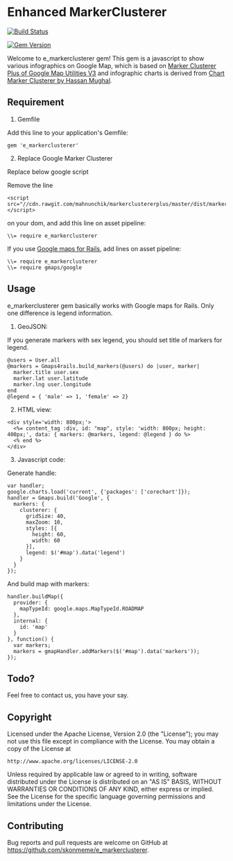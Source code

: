 # Enhanced MarkerClusterer

[![Build Status](https://travis-ci.org/sktivd/e_markerclusterer.svg?branch=master)](https://travis-ci.org/sktivd/e_markerclusterer)

[![Gem Version](https://badge.fury.io/rb/e_markerclusterer.png)](http://badge.fury.io/rb/e_markerclusterer)

Welcome to e_markerclusterer gem! This gem is a javascript to show various infographics on Google Map, which is based on [Marker Clusterer Plus of Google Map Utilities V3](https://github.com/printercu/google-maps-utility-library-v3-read-only/tree/master/markerclustererplus) and infographic charts is derived from [Chart Marker Clusterer by Hassan Mughal](https://github.com/hassanlatif/chart-marker-clusterer).

## Requirement

1) Gemfile

Add this line to your application's Gemfile:

```
gem 'e_markerclusterer'
```

2) Replace Google Marker Clusterer

Replace below google script

Remove the line 

```
<script src="//cdn.rawgit.com/mahnunchik/markerclustererplus/master/dist/markerclusterer.min.js"></script>
```

on your dom, and add this line on asset pipeline:

```
\\= require e_markerclusterer
```

If you use [Google maps for Rails](https://github.com/apneadiving/Google-Maps-for-Rails), add lines on asset pipeline:

```
\\= require e_markerclusterer
\\= require gmaps/google
```

## Usage

e_markerclusterer gem basically works with Google maps for Rails. Only one difference is legend information.

1) GeoJSON:

If you generate markers with sex legend, you should set title of markers for legend.

```
@users = User.all
@markers = Gmaps4rails.build_markers(@users) do |user, marker|
  marker.title user.sex
  marker.lat user.latitude
  marker.lng user.longitude
end
@legend = { 'male' => 1, 'female' => 2}
```

2) HTML view:

```
<div style='width: 800px;'>
  <%= content_tag :div, id: "map", style: 'width: 800px; height: 400px;', data: { markers: @markers, legend: @legend } do %>
  <% end %>
</div>
```

3) Javascript code:

Generate handle:

```
var handler;
google.charts.load('current', {'packages': ['corechart']});
handler = Gmaps.build('Google', {
  markers: {
    clusterer: {
      gridSize: 40,
      maxZoom: 10,
      styles: [{
        height: 60,
        width: 60
      }],
      legend: $('#map').data('legend')
    }
  }
});
```

And build map with markers:

```
handler.buildMap({
  provider: {
    mapTypeId: google.maps.MapTypeId.ROADMAP
  },
  internal: {
    id: 'map'
  }
}, function() {
  var markers;
  markers = gmapHandler.addMarkers($('#map').data('markers'));
});
```

## Todo?

Feel free to contact us, you have your say.

## Copyright

Licensed under the Apache License, Version 2.0 (the "License"); you may not use this file except in compliance with the License. You may obtain a copy of the License at

```
http://www.apache.org/licenses/LICENSE-2.0
```

Unless required by applicable law or agreed to in writing, software distributed under the License is distributed on an "AS IS" BASIS, WITHOUT WARRANTIES OR CONDITIONS OF ANY KIND, either express or implied. See the License for the specific language governing permissions and limitations under the License.

## Contributing

Bug reports and pull requests are welcome on GitHub at https://github.com/skonmeme/e_markerclusterer.

